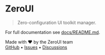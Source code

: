 # ZeroUI

> Zero-configuration UI toolkit manager.

For full documentation see [docs/README.md](docs/README.md).

Made with ❤️ by the ZeroUI team</strong><br>
  <a href="https://github.com/mrtkrcm/ZeroUI">GitHub</a> •
  <a href="https://github.com/mrtkrcm/ZeroUI/issues">Issues</a> •
  <a href="https://github.com/mrtkrcm/ZeroUI/discussions">Discussions</a>
</p>
